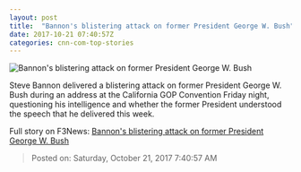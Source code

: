 ```yaml
---
layout: post
title:  "Bannon's blistering attack on former President George W. Bush"
date: 2017-10-21 07:40:57Z
categories: cnn-com-top-stories
---
```


![Bannon's blistering attack on former President George W. Bush](http://cdn.cnn.com/cnnnext/dam/assets/171014123903-steve-bannon-season-of-war-gop-values-voters-sot-00002129-super-tease.jpg)

Steve Bannon delivered a blistering attack on former President George W. Bush during an address at the California GOP Convention Friday night, questioning his intelligence and whether the former President understood the speech that he delivered this week.


Full story on F3News: [Bannon's blistering attack on former President George W. Bush](http://www.f3nws.com/n/fMJac)

> Posted on: Saturday, October 21, 2017 7:40:57 AM
